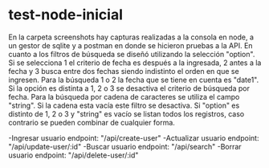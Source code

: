 # test-node-inicial

En la carpeta screenshots hay capturas realizadas a la consola en node, a un gestor de sqlite y a postman en donde se hicieron pruebas a la API.
En cuanto a los filtros de búsqueda se diseñó utilizando la selección "option". Si se selecciona 1 el criterio de fecha es después a la ingresada, 2 antes a la fecha y 3 busca
entre dos fechas siendo indistinto el orden en que se ingresen. Para la búsqueda 1 o 2 la fecha que se tiene en cuenta es "date1". Si la opción es distinta a 1, 2 o 3 se desactiva
el criterio de búsqueda por fecha. 
Para la búsqueda por cadena de caracteres se utiliza el campo "string". Si la cadena esta vacía este filtro se desactiva.
Si "option" es distinto de 1, 2 o 3 y "string" es vacío se listan todos los registros, caso contrario se pueden combinar de cualquier forma.

-Ingresar usuario endpoint: "/api/create-user"
-Actualizar usuario endpoint: "/api/update-user/:id"
-Buscar usuario endpoint: "/api/search"
-Borrar usuario endpoint: "/api/delete-user/:id"
